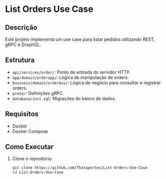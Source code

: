 # List Orders Use Case

## Descrição

Este projeto implementa um use case para listar pedidos utilizando REST, gRPC e GraphQL.

## Estrutura

- `api/services/order/`: Ponto de entrada do servidor HTTP.
- `app/domain/orderapp/`: Lógica de manipulação de orders.
- `business/domain/orderbus/`: Lógica de negócio para consultar e registrar orders.
- `proto/`: Definições gRPC.
- `database/init.sql`: Migrações do banco de dados.

## Requisitos

- Docker
- Docker Compose

## Como Executar

1. Clone o repositório:
   ```bash
   git clone https://github.com/Thataportes/List-Orders-Use-Case
   cd List-Orders-Use-Case
